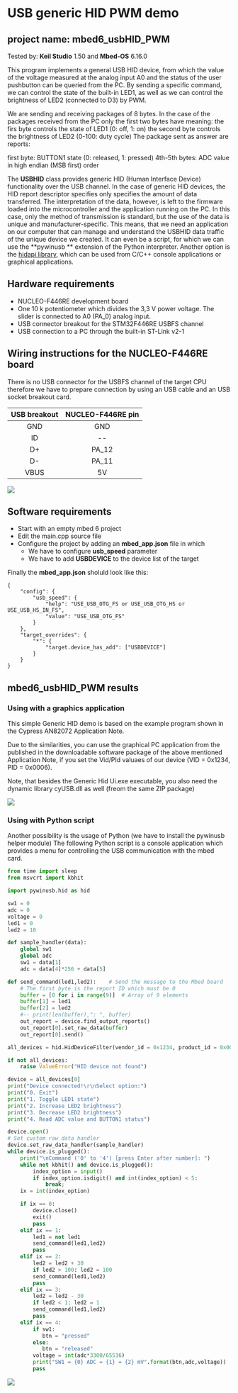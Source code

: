 # USB generic HID PWM demo
## project name: mbed6_usbHID_PWM
Tested by: **Keil Studio** 1.50 and **Mbed-OS** 6.16.0

This program implements a general USB HID device, from which the value of the voltage measured 
at the analog input A0 and the status of the user pushbutton can be queried from the PC. 
By sending a specific command, we can control the state of the built-in LED1, as well as
we can control the brightness of LED2 (connected to D3) by PWM.

We are sending and receiving packages of 8 bytes. 
In the case of the packages received from the PC only the first two bytes have meaning:
the firs byte controls the state of LED1 (0: off, 1: on)
the second byte controls the brightness of LED2 (0-100: duty cycle)
The package sent as answer are reports:

first byte: BUTTON1 state (0: released, 1: pressed) 
4th-5th bytes: ADC value in high endian (MSB first) order

The **USBHID** class provides generic HID (Human Interface Device) functionality over the USB channel. 
In the case of generic HID devices, the HID report descriptor specifies 
only specifies the amount of data transferred. The interpretation of the data, however, is left to the firmware 
loaded into the microcontroller and the application running on the PC. In this case, only the method 
of transmission is standard, but the use of the data is unique and manufacturer-specific.
This means, that we need an application on our computer that can manage and understand the USBHID 
data traffic of the unique device we created. It can even be a script, for which we can use the **pywinusb ** 
extension of the Python interpreter. Another option is the [hidapi library](https://github.com/libusb/hidapi), 
which can be used from C/C++ console applications or graphical applications.




## Hardware requirements
* NUCLEO-F446RE development board
* One 10 k potentiometer which divides the 3,3 V power voltage. The slider is connected to A0 (PA_0) analog input.
* USB connector breakout for the STM32F446RE USBFS channel
* USB connection to a PC through the built-in ST-Link v2-1

## Wiring instructions for the NUCLEO-F446RE board

There is no USB connector for the USBFS channel of the target CPU therefore we have to prepare connection
by using an USB cable and an USB socket breakout card.

| USB breakout  | NUCLEO-F446RE pin   |
|:-------:|:-----: |
|  GND    |GND     | 
|  ID     | --     | 
|  D+     | PA_12  |
|  D-     | PA_11  | 
|  VBUS   | 5V     | 



![](./images/usbhid_pwm_wiring.png)


## Software requirements
* Start with an empty mbed 6 project
* Edit the main.cpp source file
* Configure the project by adding an **mbed_app.json** file in which
    * We have to configure **usb_speed** parameter
    * We have to add **USBDEVICE** to the device list of the target

Finally the **mbed_app.json** sholuld look like this: 

```
{
    "config": {
        "usb_speed": {
            "help": "USE_USB_OTG_FS or USE_USB_OTG_HS or USE_USB_HS_IN_FS",
            "value": "USE_USB_OTG_FS"
        }
    },
    "target_overrides": {
        "*": {
            "target.device_has_add": ["USBDEVICE"]
        }
    }
}
```
## mbed6_usbHID_PWM results

### Using with a graphics application 

This simple Generic HID demo is based on the 
example program shown in the Cypress AN82072 Application Note.

Due to the similarities, you can use the graphical PC application
from the published in the downloadable software package of the above 
mentioned Application Note, if you set the Vid/PId valuaes of our device 
(VID = 0x1234, PID = 0x0006). 

Note, that besides the Generic Hid Ui.exe executable, you also need 
the dynamic library cyUSB.dll as well (freom the same ZIP package)

![](./images/mbed6_usbhid_pwm.png)

### Using with Python script

Another possibility is the usage of Python (we have to install the pywinusb helper module)
The following Python script is a console application which provides 
a menu for controlling the USB communication with the mbed card.

```python
from time import sleep
from msvcrt import kbhit

import pywinusb.hid as hid

sw1 = 0
adc = 0
voltage = 0
led1 = 0
led2 = 10

def sample_handler(data):
    global sw1
    global adc
    sw1 = data[1]
    adc = data[4]*256 + data[5]

def send_command(led1,led2):    # Send the message to the Mbed board
    # The first byte is the report ID which must be 0
    buffer = [0 for i in range(9)]  # Array of 9 elements  
    buffer[1] = led1
    buffer[2] = led2
    #-- print(len(buffer),": ", buffer)
    out_report = device.find_output_reports()
    out_report[0].set_raw_data(buffer)
    out_report[0].send()  

all_devices = hid.HidDeviceFilter(vendor_id = 0x1234, product_id = 0x0006).get_devices()

if not all_devices:
    raise ValueError("HID device not found")

device = all_devices[0]
print("Device connected!\r\nSelect option:")
print("0. Exit")
print("1. Toggle LED1 state")
print("2. Increase LED2 brightness")
print("3. Decrease LED2 brightness")
print("4. Read ADC value and BUTTON1 status")

device.open()
# Set custom raw data handler
device.set_raw_data_handler(sample_handler)
while device.is_plugged():
    print("\nCommand ('0' to '4') [press Enter after number]: ")
    while not kbhit() and device.is_plugged():
        index_option = input()
        if index_option.isdigit() and int(index_option) < 5:
            break;
    ix = int(index_option)

    if ix == 0:
        device.close()
        exit()
        pass
    elif ix == 1:
        led1 = not led1
        send_command(led1,led2)
        pass
    elif ix == 2:
        led2 = led2 + 30
        if led2 > 100: led2 = 100
        send_command(led1,led2)
        pass
    elif ix == 3:
        led2 = led2 - 30
        if led2 < 1: led2 = 1
        send_command(led1,led2)
        pass
    elif ix == 4:
        if sw1:
           btn = "pressed"
        else:
           btn = "released"
        voltage = int(adc*3300/65536)
        print("SW1 = {0} ADC = {1} = {2} mV".format(btn,adc,voltage))  
        pass
```

![](./images/usbhid_pwm_py.png)
